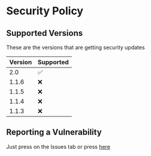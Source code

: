 # Security Policy

## Supported Versions

These are the versions that are getting security updates

| Version | Supported          |
| ------- | ------------------ |
|   2.0   | :white_check_mark: |
| 1.1.6   | :x:                |
| 1.1.5   | :x:                |
| 1.1.4   | :x:                |
| 1.1.3   | :x:                |

## Reporting a Vulnerability

Just press on the Issues tab or press [here](https://github.com/iCloExecutable/icloos-master/issues)
